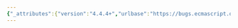 ```yaml
---
{"_attributes":{"version":"4.4.4+","urlbase":"https://bugs.ecmascript.org/","maintainer":"dherman@mozilla.com"},"bug":{"bug_id":2827,"creation_ts":"2014-05-06 20:27:00 -0700","short_desc":"Update test262 documentation for move to github","delta_ts":"2014-07-18 01:35:56 -0700","product":"Test262","component":"Test Harness","version":"unspecified","rep_platform":"All","op_sys":"All","bug_status":"CONFIRMED","priority":"Normal","bug_severity":"normal","everconfirmed":true,"reporter":{"uid":"ecmascriptbugs","name":"Norbert"},"assigned_to":{"uid":"brterlso","name":"Brian Terlson"},"cc":"Susanne.Oberhauser","long_desc":[{"commentid":8201,"comment_count":0,"who":{"uid":"ecmascriptbugs","name":"Norbert"},"bug_when":"2014-05-06 20:27:24 -0700","thetext":"The test262 repository has recently moved from hg.ecmascript.org to github.com. The test262 documentation needs to be updated to reflect this, in particular the submission process page:\nhttp://wiki.ecmascript.org/doku.php?id=test262:test262\nhttp://wiki.ecmascript.org/doku.php?id=test262:submission_process"}]}}
---
```

